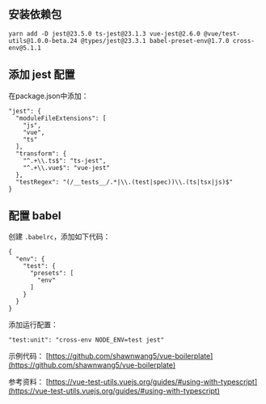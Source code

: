 ## 安装依赖包
`yarn add -D jest@23.5.0 ts-jest@23.1.3 vue-jest@2.6.0 @vue/test-utils@1.0.0-beta.24 @types/jest@23.3.1 babel-preset-env@1.7.0 cross-env@5.1.1`

## 添加 jest 配置
在package.json中添加：
```
"jest": {
  "moduleFileExtensions": [
    "js",
    "vue",
    "ts"
  ],
  "transform": {
    "^.+\\.ts$": "ts-jest",
    "^.+\\.vue$": "vue-jest"
  },
  "testRegex": "(/__tests__/.*|\\.(test|spec))\\.(ts|tsx|js)$"
}
```

## 配置 babel
创建 `.babelrc`，添加如下代码：
```
{
  "env": {
    "test": {
      "presets": [
        "env"
      ]
    }
  }
}
```

添加运行配置：
```
"test:unit": "cross-env NODE_ENV=test jest"
```

示例代码：
[https://github.com/shawnwang5/vue-boilerplate](https://github.com/shawnwang5/vue-boilerplate)

参考资料：
[https://vue-test-utils.vuejs.org/guides/#using-with-typescript](https://vue-test-utils.vuejs.org/guides/#using-with-typescript)
